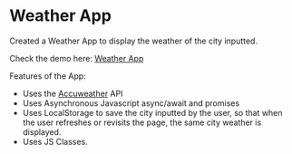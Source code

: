 # Weather App

Created a Weather App to display the weather of the city inputted.

Check the demo here: [Weather App](https://tjgillweb.github.io/Weather-App/)

Features of the App:
- Uses the [Accuweather](https://www.accuweather.com/) API 
- Uses Asynchronous Javascript async/await and promises
- Uses LocalStorage to save the city inputted by the user, so that when the user refreshes or revisits the page, the same city weather is displayed.
- Uses JS Classes.
